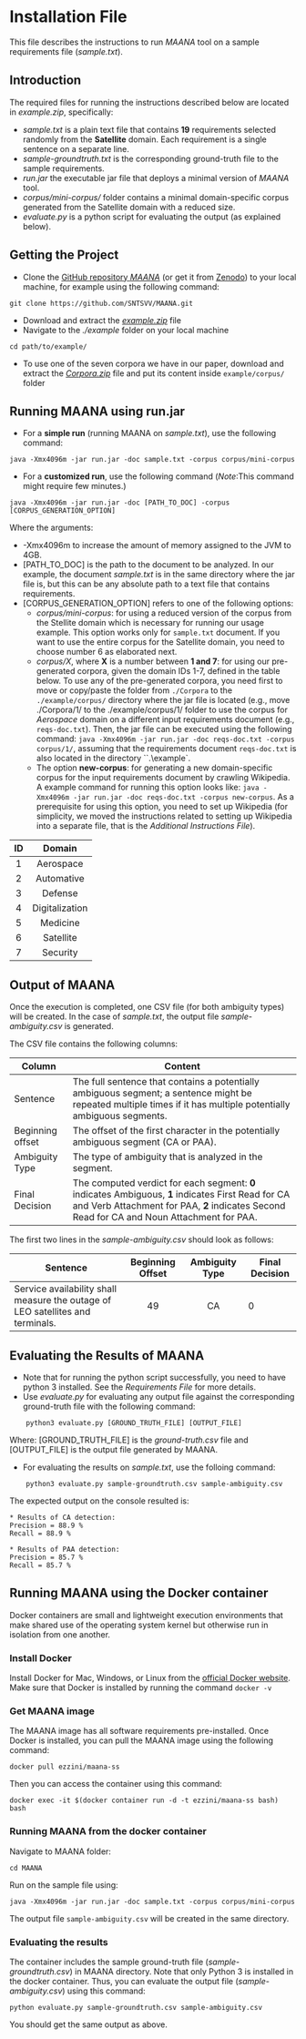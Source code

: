 # Installation File 

This file describes the instructions to run *MAANA* tool on a sample requirements file (*sample.txt*). 

## Introduction
The required files for running the instructions described below are located in *example.zip*, specifically: 
* *sample.txt* is a plain text file that contains **19** requirements selected randomly from the **Satellite** domain. 
Each requirement is a single sentence on a separate line. 
* *sample-groundtruth.txt* is the corresponding ground-truth file to the sample requirements.
* *run.jar* the executable jar file that deploys a minimal version of *MAANA* tool. 
* *corpus/mini-corpus/* folder contains a minimal domain-specific corpus generated from the Satellite domain with a reduced size.  
* *evaluate.py* is a python script for evaluating the output (as explained below).

## Getting the Project

- Clone the [GitHub repository *MAANA*](https://github.com/SNTSVV/MAANA) (or get it from [Zenodo](https://zenodo.org/record/4457189)) to your local machine, for example using the following command:
```
git clone https://github.com/SNTSVV/MAANA.git
```
- Download and extract the [*example.zip*](https://uniluxembourg-my.sharepoint.com/:u:/g/personal/saad_ezzini_uni_lu/EazNst_kVBZDqcukUkRXwI0BcZSAUKjY2QIoYFCN9BAAAw?e=YUNUUS) file
- Navigate to the *./example* folder on your local machine
```
cd path/to/example/
```
- To use one of the seven corpora we have in our paper, download and extract the [*Corpora.zip*](https://uniluxembourg-my.sharepoint.com/:u:/g/personal/saad_ezzini_uni_lu/EdjNzgV4i3dNieb7vxjD_WwBsGjjGD-xFMPINbwL1XZkYw?e=RY8Ftr) file and put its content inside ```example/corpus/``` folder

## Running MAANA using run.jar 

- For a **simple run** (running MAANA on *sample.txt*), use the following command: 
```
java -Xmx4096m -jar run.jar -doc sample.txt -corpus corpus/mini-corpus
```

- For a **customized run**, use the following command (*Note*:This command might require few minutes.)
```
java -Xmx4096m -jar run.jar -doc [PATH_TO_DOC] -corpus [CORPUS_GENERATION_OPTION]
```
Where the arguments: 
* -Xmx4096m to increase the amount of memory assigned to the JVM to 4GB.
* [PATH_TO_DOC] is the path to the document to be analyzed. In our example, the document *sample.txt* is in the same directory where the jar file is, but this can be any absolute path to a text file that contains requirements. 
* [CORPUS_GENERATION_OPTION] refers to one of the following options: 
    - *corpus/*mini-corpus**: for using a reduced version of the corpus from the Stellite domain which is necessary for running our usage example. This option works only for ``sample.txt`` document. If you want to use the entire corpus for the Satellite domain, you need to choose number 6 as elaborated next. 
    - *corpus/X*, where **X** is a number between **1 and 7**: for using our pre-generated corpora, given the domain IDs 1-7, defined in the table below. To use any of the pre-generated corpora, you need first to move or copy/paste the folder from ``./Corpora`` to the ``./example/corpus/`` directory where the jar file is located (e.g., move ./Corpora/1/ to the ./example/corpus/1/ folder to use the corpus for *Aerospace* domain on a different input requirements document (e.g., ``reqs-doc.txt``). Then, the jar file can be executed using the following command: ``java -Xmx4096m -jar run.jar -doc reqs-doc.txt -corpus corpus/1/``, assuming that the requirements document ``reqs-doc.txt`` is also located in the directory ``.\example`. 
    - The option **new-corpus**: for generating a new domain-specific corpus for the input requirements document by crawling Wikipedia. A example command for running this option looks like: ``java -Xmx4096m -jar run.jar -doc reqs-doc.txt -corpus new-corpus``. As a prerequisite for using this option, you need to set up Wikipedia (for simplicity, we moved the instructions related to setting up Wikipedia into a separate file, that is the *Additional Instructions File*). 

| ID            | Domain         |
| :-----------: | :------------: |
| 1             | Aerospace      |
| 2             | Automative     |
| 3             | Defense        |
| 4             | Digitalization |
| 5             | Medicine       |
| 6             | Satellite      |
| 7             | Security       |
    

## Output of MAANA

Once the execution is completed, one CSV file (for both ambiguity types) will be created. In the case of *sample.txt*, the output file *sample-ambiguity.csv* is generated. 

The CSV file contains the following columns:

| Column        | Content                                                                                                                                    |
| ------------- | ------------------------------------------------------------------------------------------------------------------------------------------ |
| Sentence      | The full sentence that contains a potentially ambiguous segment; a sentence might be repeated multiple times if it has multiple potentially ambiguous segments.  |
| Beginning offset   | The offset of the first character in the potentially ambiguous segment (CA or PAA).  |
| Ambiguity Type     | The type of ambiguity that is analyzed in the segment.  |
| Final Decision | The computed verdict for each segment: **0** indicates Ambiguous, **1** indicates First Read for CA and Verb Attachment for PAA, **2** indicates Second Read for CA and Noun Attachment for PAA. |

The first two lines in the *sample-ambiguity.csv* should look as follows:

| Sentence                                                                                                 | Beginning Offset | Ambiguity Type | Final Decision |
| -------------------------------------------------------------------------------------------------------- | :--------------: | :------------: | -------------- |
| Service availability shall measure the outage of LEO satellites and terminals.                           | 49               | CA             | 0              |

## Evaluating the Results of MAANA 

- Note that for running the python script successfully, you need to have python 3 installed. See the *Requirements File* for more details.
- Use *evaluate.py* for evaluating any output file against the corresponding ground-truth file with the following command: 
```
    python3 evaluate.py [GROUND_TRUTH_FILE] [OUTPUT_FILE]
```
Where:
        [GROUND_TRUTH_FILE] is the *ground-truth.csv* file and 
        [OUTPUT_FILE] is the output file generated by MAANA.

- For evaluating the results on *sample.txt*, use the folloing command: 

```
    python3 evaluate.py sample-groundtruth.csv sample-ambiguity.csv 
```

The expected output on the console resulted is: 

```
* Results of CA detection: 
Precision = 88.9 %
Recall = 88.9 %

* Results of PAA detection: 
Precision = 85.7 %
Recall = 85.7 %
```

## Running MAANA using the Docker container

Docker containers are small and lightweight execution environments that make shared use of the operating system kernel but otherwise run in isolation from one another. 

### Install Docker
Install Docker for Mac, Windows, or Linux from the [official Docker website](https://docs.docker.com/get-docker/).
Make sure that Docker is installed by running the command ``docker -v``

### Get MAANA image

The MAANA image has all software requirements pre-installed.
Once Docker is installed, you can pull the MAANA image using the following command:

```
docker pull ezzini/maana-ss
```
Then you can access the container using this command:

```
docker exec -it $(docker container run -d -t ezzini/maana-ss bash) bash
```

### Running MAANA from the docker container 

Navigate to MAANA folder:

```
cd MAANA
```

Run on the sample file using:

```
java -Xmx4096m -jar run.jar -doc sample.txt -corpus corpus/mini-corpus
```

The output file ``sample-ambiguity.csv`` will be created in the same directory.

### Evaluating the results

The container includes the sample ground-truth file (*sample-groundtruth.csv*) in MAANA directory. Note that only Python 3 is installed in the docker container. Thus, you can evaluate the output file (*sample-ambiguity.csv*) using this command:

```
python evaluate.py sample-groundtruth.csv sample-ambiguity.csv
```
You should get the same output as above.
